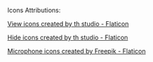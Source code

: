 Icons Attributions:

<a href="https://www.flaticon.com/free-icons/view" title="view icons">View icons created by th studio - Flaticon</a>

<a href="https://www.flaticon.com/free-icons/hide" title="hide icons">Hide icons created by th studio - Flaticon</a>

<a href="https://www.flaticon.com/free-icons/microphone" title="microphone icons">Microphone icons created by Freepik - Flaticon</a>
